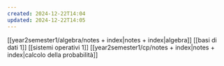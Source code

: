 ```yaml
---
created: 2024-12-22T14:04
updated: 2024-12-22T14:05
---
```

[[year2semester1/algebra/notes + index|notes + index|algebra]]
[[basi di dati 1]]
[[sistemi operativi 1]]
[[year2semester1/cp/notes + index|notes + index|calcolo della probabilità]]